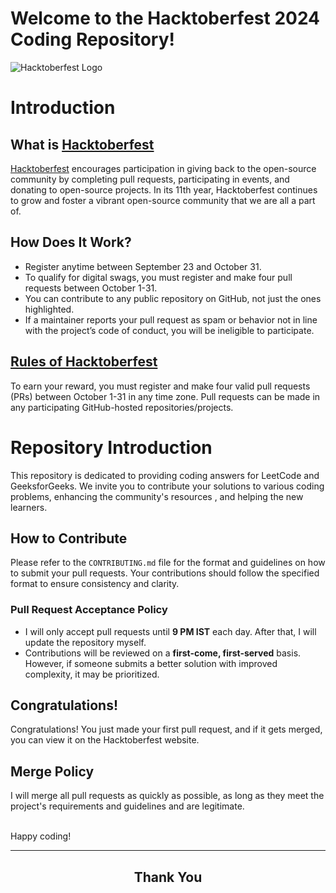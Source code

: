 # Welcome to the Hacktoberfest 2024 Coding Repository!

![Hacktoberfest Logo](./hacktoberfest_wall.png)

# Introduction
## What is <a href="https://hacktoberfest.com/">Hacktoberfest</a>

<a href="https://hacktoberfest.com/">Hacktoberfest</a> encourages participation in giving back to the open-source community by completing pull requests, participating in events, and donating to open-source projects. In its 11th year, Hacktoberfest continues to grow and foster a vibrant open-source community that we are all a part of.

## How Does It Work?

- Register anytime between September 23 and October 31.
- To qualify for digital swags, you must register and make four pull requests between October 1-31.
- You can contribute to any public repository on GitHub, not just the ones highlighted.
- If a maintainer reports your pull request as spam or behavior not in line with the project’s code of conduct, you will be ineligible to participate.

## <a href="https://hacktoberfest.com/participation/#contributors">Rules of Hacktoberfest</a>

To earn your reward, you must register and make four valid pull requests (PRs) between October 1-31 in any time zone. Pull requests can be made in any participating GitHub-hosted repositories/projects.

# Repository Introduction

This repository is dedicated to providing coding answers for LeetCode and GeeksforGeeks. We invite you to contribute your solutions to various coding problems, enhancing the community's resources , and helping the new learners.

## How to Contribute

Please refer to the `CONTRIBUTING.md` file for the format and guidelines on how to submit your pull requests. Your contributions should follow the specified format to ensure consistency and clarity.

### Pull Request Acceptance Policy

- I will only accept pull requests until **9 PM IST** each day. After that, I will update the repository myself.
- Contributions will be reviewed on a **first-come, first-served** basis. However, if someone submits a better solution with improved complexity, it may be prioritized.

## Congratulations!

Congratulations! You just made your first pull request, and if it gets merged, you can view it on the Hacktoberfest website.

## Merge Policy

I will merge all pull requests as quickly as possible, as long as they meet the project's requirements and guidelines and are legitimate.

<br>
Happy coding!

***

<h2 align="center">
    <p>
        Thank You
    </p>
</h2>
